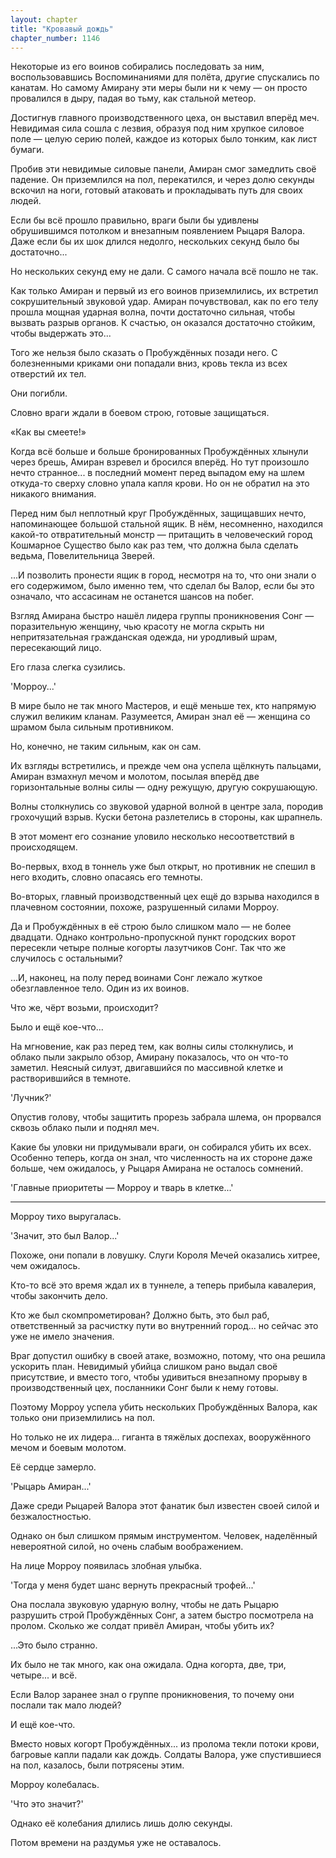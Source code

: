 ```yaml
---
layout: chapter
title: "Кровавый дождь"
chapter_number: 1146
---
```


Некоторые из его воинов собирались последовать за ним, воспользовавшись Воспоминаниями для полёта, другие спускались по канатам. Но самому Амирану эти меры были ни к чему — он просто провалился в дыру, падая во тьму, как стальной метеор.

Достигнув главного производственного цеха, он выставил вперёд меч. Невидимая сила сошла с лезвия, образуя под ним хрупкое силовое поле — целую серию полей, каждое из которых было тонким, как лист бумаги.

Пробив эти невидимые силовые панели, Амиран смог замедлить своё падение. Он приземлился на пол, перекатился, и через долю секунды вскочил на ноги, готовый атаковать и прокладывать путь для своих людей.

Если бы всё прошло правильно, враги были бы удивлены обрушившимся потолком и внезапным появлением Рыцаря Валора. Даже если бы их шок длился недолго, нескольких секунд было бы достаточно...

Но нескольких секунд ему не дали. С самого начала всё пошло не так.

Как только Амиран и первый из его воинов приземлились, их встретил сокрушительный звуковой удар. Амиран почувствовал, как по его телу прошла мощная ударная волна, почти достаточно сильная, чтобы вызвать разрыв органов. К счастью, он оказался достаточно стойким, чтобы выдержать это...

Того же нельзя было сказать о Пробуждённых позади него. С болезненными криками они попадали вниз, кровь текла из всех отверстий их тел.

Они погибли.

Словно враги ждали в боевом строю, готовые защищаться.

«Как вы смеете!»

Когда всё больше и больше бронированных Пробуждённых хлынули через брешь, Амиран взревел и бросился вперёд. Но тут произошло нечто странное... в последний момент перед выпадом ему на шлем откуда-то сверху словно упала капля крови. Но он не обратил на это никакого внимания.

Перед ним был неплотный круг Пробуждённых, защищавших нечто, напоминающее большой стальной ящик. В нём, несомненно, находился какой-то отвратительный монстр — притащить в человеческий город Кошмарное Существо было как раз тем, что должна была сделать ведьма, Повелительница Зверей.

...И позволить пронести ящик в город, несмотря на то, что они знали о его содержимом, было именно тем, что сделал бы Валор, если бы это означало, что ассасинам не останется шансов на побег.

Взгляд Амирана быстро нашёл лидера группы проникновения Сонг — поразительную женщину, чью красоту не могла скрыть ни непритязательная гражданская одежда, ни уродливый шрам, пересекающий лицо.

Его глаза слегка сузились.

'Морроу...'

В мире было не так много Мастеров, и ещё меньше тех, кто напрямую служил великим кланам. Разумеется, Амиран знал её — женщина со шрамом была сильным противником.

Но, конечно, не таким сильным, как он сам.

Их взгляды встретились, и прежде чем она успела щёлкнуть пальцами, Амиран взмахнул мечом и молотом, посылая вперёд две горизонтальные волны силы — одну режущую, другую сокрушающую.

Волны столкнулись со звуковой ударной волной в центре зала, породив грохочущий взрыв. Куски бетона разлетелись в стороны, как шрапнель.

В этот момент его сознание уловило несколько несоответствий в происходящем.

Во-первых, вход в тоннель уже был открыт, но противник не спешил в него входить, словно опасаясь его темноты.

Во-вторых, главный производственный цех ещё до взрыва находился в плачевном состоянии, похоже, разрушенный силами Морроу.

Да и Пробуждённых в её строю было слишком мало — не более двадцати. Однако контрольно-пропускной пункт городских ворот пересекли четыре полные когорты лазутчиков Сонг. Так что же случилось с остальными?

...И, наконец, на полу перед воинами Сонг лежало жуткое обезглавленное тело. Один из их воинов.

Что же, чёрт возьми, происходит?

Было и ещё кое-что...

На мгновение, как раз перед тем, как волны силы столкнулись, и облако пыли закрыло обзор, Амирану показалось, что он что-то заметил. Неясный силуэт, двигавшийся по массивной клетке и растворившийся в темноте.

'Лучник?'

Опустив голову, чтобы защитить прорезь забрала шлема, он прорвался сквозь облако пыли и поднял меч.

Какие бы уловки ни придумывали враги, он собирался убить их всех. Особенно теперь, когда он знал, что численность на их стороне даже больше, чем ожидалось, у Рыцаря Амирана не осталось сомнений.

'Главные приоритеты — Морроу и тварь в клетке...'

***

Морроу тихо выругалась.

'Значит, это был Валор...'

Похоже, они попали в ловушку. Слуги Короля Мечей оказались хитрее, чем ожидалось.

Кто-то всё это время ждал их в туннеле, а теперь прибыла кавалерия, чтобы закончить дело.

Кто же был скомпрометирован? Должно быть, это был раб, ответственный за расчистку пути во внутренний город... но сейчас это уже не имело значения.

Враг допустил ошибку в своей атаке, возможно, потому, что она решила ускорить план. Невидимый убийца слишком рано выдал своё присутствие, и вместо того, чтобы удивиться внезапному прорыву в производственный цех, посланники Сонг были к нему готовы.

Поэтому Морроу успела убить нескольких Пробуждённых Валора, как только они приземлились на пол.

Но только не их лидера... гиганта в тяжёлых доспехах, вооружённого мечом и боевым молотом.

Её сердце замерло.

'Рыцарь Амиран...'

Даже среди Рыцарей Валора этот фанатик был известен своей силой и безжалостностью.

Однако он был слишком прямым инструментом. Человек, наделённый невероятной силой, но очень слабым воображением.

На лице Морроу появилась злобная улыбка.

'Тогда у меня будет шанс вернуть прекрасный трофей...'

Она послала звуковую ударную волну, чтобы не дать Рыцарю разрушить строй Пробуждённых Сонг, а затем быстро посмотрела на пролом. Сколько же солдат привёл Амиран, чтобы убить их?

...Это было странно.

Их было не так много, как она ожидала. Одна когорта, две, три, четыре... и всё.

Если Валор заранее знал о группе проникновения, то почему они послали так мало людей?

И ещё кое-что.

Вместо новых когорт Пробуждённых... из пролома текли потоки крови, багровые капли падали как дождь. Солдаты Валора, уже спустившиеся на пол, казалось, были потрясены этим.

Морроу колебалась.

'Что это значит?'

Однако её колебания длились лишь долю секунды.

Потом времени на раздумья уже не оставалось.